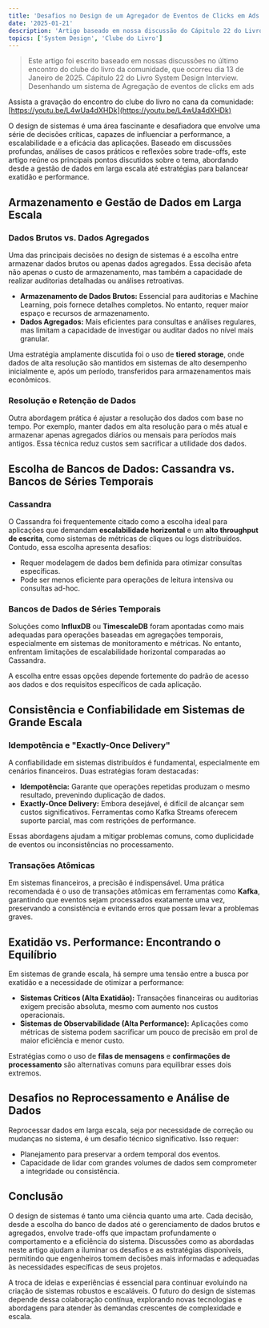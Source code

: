 ```yaml
---
title: 'Desafios no Design de um Agregador de Eventos de Clicks em Ads'
date: '2025-01-21'
description: 'Artigo baseado em nossa discussão do Cápitulo 22 do Livro System Design Interview. Desenhando um sistema de Ad Click Event Aggregation'
topics: ['System Design', 'Clube do Livro']
---
```


> Este artigo foi escrito baseado em nossas discussões no último encontro do clube do livro da comunidade, que ocorreu dia 13 de Janeiro de 2025.
> Cápitulo 22 do Livro System Design Interview. Desenhando um sistema de Agregação de eventos de clicks em ads

Assista a gravação do encontro do clube do livro no cana da comunidade: \
[https://youtu.be/L4wUa4dXHDk](https://youtu.be/L4wUa4dXHDk)


O design de sistemas é uma área fascinante e desafiadora que envolve uma série de decisões críticas, capazes de influenciar a performance, a escalabilidade e a eficácia das aplicações. Baseado em discussões profundas, análises de casos práticos e reflexões sobre trade-offs, este artigo reúne os principais pontos discutidos sobre o tema, abordando desde a gestão de dados em larga escala até estratégias para balancear exatidão e performance.

## Armazenamento e Gestão de Dados em Larga Escala

### Dados Brutos vs. Dados Agregados

Uma das principais decisões no design de sistemas é a escolha entre armazenar dados brutos ou apenas dados agregados. Essa decisão afeta não apenas o custo de armazenamento, mas também a capacidade de realizar auditorias detalhadas ou análises retroativas.

- **Armazenamento de Dados Brutos:** Essencial para auditorias e Machine Learning, pois fornece detalhes completos. No entanto, requer maior espaço e recursos de armazenamento.
- **Dados Agregados:** Mais eficientes para consultas e análises regulares, mas limitam a capacidade de investigar ou auditar dados no nível mais granular.

Uma estratégia amplamente discutida foi o uso de **tiered storage**, onde dados de alta resolução são mantidos em sistemas de alto desempenho inicialmente e, após um período, transferidos para armazenamentos mais econômicos.

### Resolução e Retenção de Dados

Outra abordagem prática é ajustar a resolução dos dados com base no tempo. Por exemplo, manter dados em alta resolução para o mês atual e armazenar apenas agregados diários ou mensais para períodos mais antigos. Essa técnica reduz custos sem sacrificar a utilidade dos dados.

## Escolha de Bancos de Dados: Cassandra vs. Bancos de Séries Temporais

### Cassandra

O Cassandra foi frequentemente citado como a escolha ideal para aplicações que demandam **escalabilidade horizontal** e um **alto throughput de escrita**, como sistemas de métricas de cliques ou logs distribuídos. Contudo, essa escolha apresenta desafios:

- Requer modelagem de dados bem definida para otimizar consultas específicas.
- Pode ser menos eficiente para operações de leitura intensiva ou consultas ad-hoc.

### Bancos de Dados de Séries Temporais

Soluções como **InfluxDB** ou **TimescaleDB** foram apontadas como mais adequadas para operações baseadas em agregações temporais, especialmente em sistemas de monitoramento e métricas. No entanto, enfrentam limitações de escalabilidade horizontal comparadas ao Cassandra.

A escolha entre essas opções depende fortemente do padrão de acesso aos dados e dos requisitos específicos de cada aplicação.

## Consistência e Confiabilidade em Sistemas de Grande Escala

### Idempotência e "Exactly-Once Delivery"

A confiabilidade em sistemas distribuídos é fundamental, especialmente em cenários financeiros. Duas estratégias foram destacadas:

- **Idempotência:** Garante que operações repetidas produzam o mesmo resultado, prevenindo duplicação de dados.
- **Exactly-Once Delivery:** Embora desejável, é difícil de alcançar sem custos significativos. Ferramentas como Kafka Streams oferecem suporte parcial, mas com restrições de performance.

Essas abordagens ajudam a mitigar problemas comuns, como duplicidade de eventos ou inconsistências no processamento.

### Transações Atômicas

Em sistemas financeiros, a precisão é indispensável. Uma prática recomendada é o uso de transações atômicas em ferramentas como **Kafka**, garantindo que eventos sejam processados exatamente uma vez, preservando a consistência e evitando erros que possam levar a problemas graves.

## Exatidão vs. Performance: Encontrando o Equilíbrio

Em sistemas de grande escala, há sempre uma tensão entre a busca por exatidão e a necessidade de otimizar a performance:

- **Sistemas Críticos (Alta Exatidão):** Transações financeiras ou auditorias exigem precisão absoluta, mesmo com aumento nos custos operacionais.
- **Sistemas de Observabilidade (Alta Performance):** Aplicações como métricas de sistema podem sacrificar um pouco de precisão em prol de maior eficiência e menor custo.

Estratégias como o uso de **filas de mensagens** e **confirmações de processamento** são alternativas comuns para equilibrar esses dois extremos.

## Desafios no Reprocessamento e Análise de Dados

Reprocessar dados em larga escala, seja por necessidade de correção ou mudanças no sistema, é um desafio técnico significativo. Isso requer:

- Planejamento para preservar a ordem temporal dos eventos.
- Capacidade de lidar com grandes volumes de dados sem comprometer a integridade ou consistência.

## Conclusão

O design de sistemas é tanto uma ciência quanto uma arte. Cada decisão, desde a escolha do banco de dados até o gerenciamento de dados brutos e agregados, envolve trade-offs que impactam profundamente o comportamento e a eficiência do sistema. Discussões como as abordadas neste artigo ajudam a iluminar os desafios e as estratégias disponíveis, permitindo que engenheiros tomem decisões mais informadas e adequadas às necessidades específicas de seus projetos.

A troca de ideias e experiências é essencial para continuar evoluindo na criação de sistemas robustos e escaláveis. O futuro do design de sistemas depende dessa colaboração contínua, explorando novas tecnologias e abordagens para atender às demandas crescentes de complexidade e escala.

